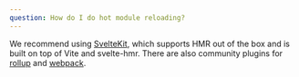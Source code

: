 ```yaml
---
question: How do I do hot module reloading?
---
```


We recommend using [SvelteKit](https://kit.svelte.dev/), which supports HMR out of the box and is built on top of Vite and svelte-hmr. There are also community plugins for [rollup](https://github.com/rixo/rollup-plugin-svelte-hot) and [webpack](https://github.com/rixo/svelte-loader-hot).
